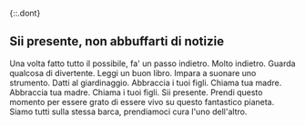 {::.dont}
## Sii presente, non abbuffarti di notizie

Una volta fatto tutto il possibile, fa' un passo indietro. Molto indietro. Guarda qualcosa di divertente. Leggi un buon libro. Impara a suonare uno strumento. Datti al giardinaggio. Abbraccia i tuoi figli. Chiama tua madre. Abbraccia tua madre. Chiama i tuoi figli. Sii presente. Prendi questo momento per essere grato di essere vivo su questo fantastico pianeta. Siamo tutti sulla stessa barca, prendiamoci cura l'uno dell'altro.
